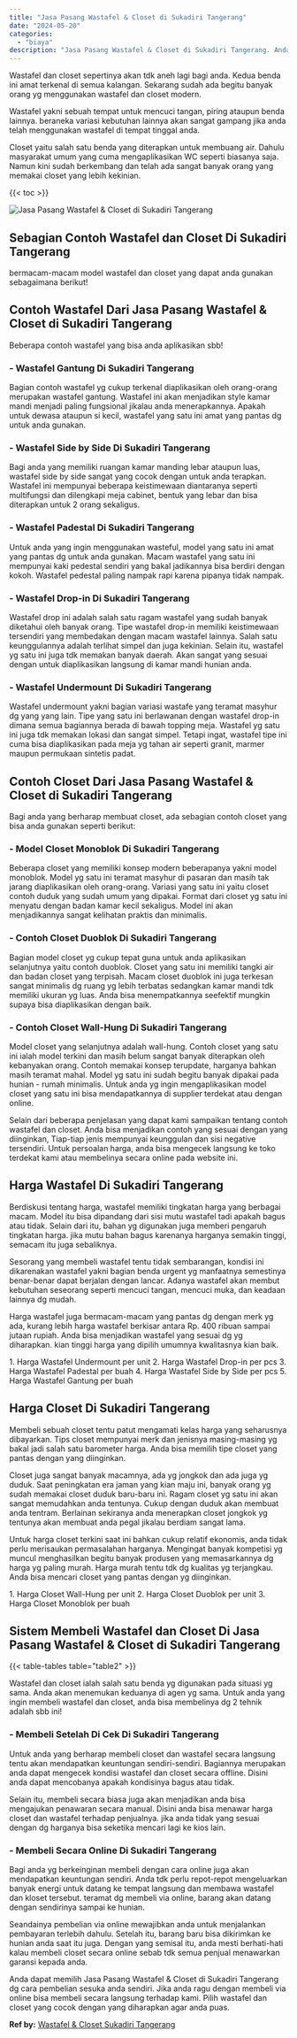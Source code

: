 ```yaml
---
title: "Jasa Pasang Wastafel & Closet di Sukadiri Tangerang"
date: "2024-05-20"
categories: 
  - "biaya"
description: "Jasa Pasang Wastafel & Closet di Sukadiri Tangerang. Anda dapat memilih Jasa Pasang Wastafel & Closet di Sukadiri Tangerang dg cara pembelian sesuka anda sen..."
---
```


Wastafel dan closet sepertinya akan tdk aneh lagi bagi anda. Kedua benda ini amat terkenal di semua kalangan. Sekarang sudah ada begitu banyak orang yg menggunakan wastafel dan closet modern.

Wastafel yakni sebuah tempat untuk mencuci tangan, piring ataupun benda lainnya. beraneka variasi kebutuhan lainnya akan sangat gampang jika anda telah menggunakan wastafel di tempat tinggal anda.

Closet yaitu salah satu benda yang diterapkan untuk membuang air. Dahulu masyarakat umum yang cuma mengaplikasikan WC seperti biasanya saja. Namun kini sudah berkembang dan telah ada sangat banyak orang yang memakai closet yang lebih kekinian.

{{< toc >}}

![Jasa Pasang Wastafel & Closet di Sukadiri Tangerang](/images/wastafel-closet-murah30.png)

## Sebagian Contoh Wastafel dan Closet Di Sukadiri Tangerang

bermacam-macam model wastafel dan closet yang dapat anda gunakan sebagaimana berikut!

## Contoh Wastafel Dari Jasa Pasang Wastafel & Closet di Sukadiri Tangerang

Beberapa contoh wastafel yang bisa anda aplikasikan sbb!

### \- Wastafel Gantung Di Sukadiri Tangerang

Bagian contoh wastafel yg cukup terkenal diaplikasikan oleh orang-orang merupakan wastafel gantung. Wastafel ini akan menjadikan style kamar mandi menjadi paling fungsional jikalau anda menerapkannya. Apakah untuk dewasa ataupun si kecil, wastafel yang satu ini amat yang pantas dg untuk anda gunakan.

### \- Wastafel Side by Side Di Sukadiri Tangerang

Bagi anda yang memiliki ruangan kamar manding lebar ataupun luas, wastafel side by side sangat yang cocok dengan untuk anda terapkan. Wastafel ini mempunyai beberapa keistimewaan diantaranya seperti multifungsi dan dilengkapi meja cabinet, bentuk yang lebar dan bisa diterapkan untuk 2 orang sekaligus.

### \- Wastafel Padestal Di Sukadiri Tangerang

Untuk anda yang ingin menggunakan wasteful, model yang satu ini amat yang pantas dg untuk anda gunakan. Macam wastafel yang satu ini mempunyai kaki pedestal sendiri yang bakal jadikannya bisa berdiri dengan kokoh. Wastafel pedestal paling nampak rapi karena pipanya tidak nampak.

### \- Wastafel Drop-in Di Sukadiri Tangerang

Wastafel drop ini adalah salah satu ragam wastafel yang sudah banyak diketahui oleh banyak orang. Tipe wastafel drop-in memiliki keistimewaan tersendiri yang membedakan dengan macam wastafel lainnya. Salah satu keunggulannya adalah terlihat simpel dan juga kekinian. Selain itu, wastafel yg satu ini juga tdk memakan banyak daerah. Akan sangat yang sesuai dengan untuk diaplikasikan langsung di kamar mandi hunian anda.

### \- Wastafel Undermount Di Sukadiri Tangerang

Wastafel undermount yakni bagian variasi wastafe yang teramat masyhur dg yang yang lain. Tipe yang satu ini berlawanan dengan wastafel drop-in dimana semua bagiannya berada di bawah topping meja. Wastafel yg satu ini juga tdk memakan lokasi dan sangat simpel. Tetapi ingat, wastafel tipe ini cuma bisa diaplikasikan pada meja yg tahan air seperti granit, marmer maupun permukaan sintetis padat.

## Contoh Closet Dari Jasa Pasang Wastafel & Closet di Sukadiri Tangerang

Bagi anda yang berharap membuat closet, ada sebagian contoh closet yang bisa anda gunakan seperti berikut:

### \- Model Closet Monoblok Di Sukadiri Tangerang

Beberapa closet yang memiliki konsep modern beberapanya yakni model monoblok. Model yg satu ini teramat masyhur di pasaran dan masih tak jarang diaplikasikan oleh orang-orang. Variasi yang satu ini yaitu closet contoh duduk yang sudah umum yang dipakai. Format dari closet yg satu ini menyatu dengan badan kamar kecil sekaligus. Model ini akan menjadikannya sangat kelihatan praktis dan minimalis.

### \- Contoh Closet Duoblok Di Sukadiri Tangerang

Bagian model closet yg cukup tepat guna untuk anda aplikasikan selanjutnya yaitu contoh duoblok. Closet yang satu ini memiliki tangki air dan badan closet yang terpisah. Macam closet duoblok ini juga terkesan sangat minimalis dg ruang yg lebih terbatas sedangkan kamar mandi tdk memiliki ukuran yg luas. Anda bisa menempatkannya seefektif mungkin supaya bisa diaplikasikan dengan baik.

### \- Contoh Closet Wall-Hung Di Sukadiri Tangerang

Model closet yang selanjutnya adalah wall-hung. Contoh closet yang satu ini ialah model terkini dan masih belum sangat banyak diterapkan oleh kebanyakan orang. Contoh memakai konsep terupdate, harganya bahkan masih teramat mahal. Model yg satu ini sudah begitu banyak dipakai pada hunian - rumah minimalis. Untuk anda yg ingin mengaplikasikan model closet yang satu ini bisa mendapatkannya di supplier terdekat atau dengan online.

Selain dari beberapa penjelasan yang dapat kami sampaikan tentang contoh wastafel dan closet. Anda bisa menjadikan contoh yang sesuai dengan yang diinginkan, Tiap-tiap jenis mempunyai keunggulan dan sisi negative tersendiri. Untuk persoalan harga, anda bisa mengecek langsung ke toko terdekat kami atau membelinya secara online pada website ini.

## Harga Wastafel Di Sukadiri Tangerang

Berdiskusi tentang harga, wastafel memiliki tingkatan harga yang berbagai macam. Model itu bisa dipandang dari sisi mutu wastafel tadi apakah bagus atau tidak. Selain dari itu, bahan yg digunakan juga memberi pengaruh tingkatan harga. jika mutu bahan bagus karenanya harganya semakin tinggi, semacam itu juga sebaliknya.

Sesorang yang membeli wastafel tentu tidak sembarangan, kondisi ini dikarenakan wastafel yakni bagian benda urgent yg manfaatnya semestinya benar-benar dapat berjalan dengan lancar. Adanya wastafel akan membut kebutuhan seseorang seperti mencuci tangan, mencuci muka, dan keadaan lainnya dg mudah.

Harga wastafel juga bermacam-macam yang pantas dg dengan merk yg ada, kurang lebih harga wastafel berkisar antara Rp. 400 ribuan sampai jutaan rupiah. Anda bisa menjadikan wastafel yang sesuai dg yg diharapkan. kian tinggi harga yang dipilih umumnya kwalitasnya kian baik.

1\. Harga Wastafel Undermount per unit 2. Harga Wastafel Drop-in per pcs 3. Harga Wastafel Padestal per buah 4. Harga Wastafel Side by Side per pcs 5. Harga Wastafel Gantung per buah

## Harga Closet Di Sukadiri Tangerang

Membeli sebuah closet tentu patut mengamati kelas harga yang seharusnya dibayarkan. Tips closet mempunyai merk dan jenisnya masing-masing yg bakal jadi salah satu barometer harga. Anda bisa memilih tipe closet yang pantas dengan yang diinginkan.

Closet juga sangat banyak macamnya, ada yg jongkok dan ada juga yg duduk. Saat peningkatan era jaman yang kian maju ini, banyak orang yg sudah memakai closet duduk baru-baru ini. Ragam closet yg satu ini akan sangat memudahkan anda tentunya. Cukup dengan duduk akan membuat anda tentram. Berlainan sekiranya anda menerapkan closet jongkok yg tentunya akan membuat anda pegal jikalau berdiam sangat lama.

Untuk harga closet terkini saat ini bahkan cukup relatif ekonomis, anda tidak perlu merisaukan permasalahan harganya. Mengingat banyak kompetisi yg muncul menghasilkan begitu banyak produsen yang memasarkannya dg harga yg paling murah. Harga murah tentu tdk dg kualitas yg terjangkau. Anda bisa mencari closet yang pantas dengan yg diinginkan.

1\. Harga Closet Wall-Hung per unit 2. Harga Closet Duoblok per unit 3. Harga Closet Monoblok per buah

## Sistem Membeli Wastafel dan Closet Di Jasa Pasang Wastafel & Closet di Sukadiri Tangerang

{{< table-tables table="table2" >}}

Wastafel dan closet ialah salah satu benda yg digunakan pada situasi yg sama. Anda akan menemukan keduanya di agen yg sama. Untuk anda yang ingin membeli wastafel dan closet, anda bisa membelinya dg 2 tehnik adalah sbb ini!

### \- Membeli Setelah Di Cek Di Sukadiri Tangerang

Untuk anda yang berharap membeli closet dan wastafel secara langsung tentu akan mendapatkan keuntungan sendiri-sendiri. Bagiannya merupakan anda dapat mengecek kondisi wastafel dan closet secara offline. Disini anda dapat mencobanya apakah kondisinya bagus atau tidak.

Selain itu, membeli secara biasa juga akan menjadikan anda bisa mengajukan penawaran secara manual. Disini anda bisa menawar harga closet dan wastafel terhadap penjualnya. jika anda tidak yang sesuai dengan dg harganya bisa seketika mencari lagi ke kios lain.

### \- Membeli Secara Online Di Sukadiri Tangerang

Bagi anda yg berkeinginan membeli dengan cara online juga akan mendapatkan keuntungan sendiri. Anda tdk perlu repot-repot mengeluarkan banyak energi untuk datang ke tempat langsung dan membawa wastafel dan kloset tersebut. teramat dg membeli via online, barang akan datang dengan sendirinya sampai ke hunian.

Seandainya pembelian via online mewajibkan anda untuk menjalankan pembayaran terlebih dahulu. Setelah itu, barang baru bisa dikirimkan ke hunian anda saat itu juga. Dengan yang semisal itu, anda mesti berhati-hati kalau membeli closet secara online sebab tdk semua penjual menawarkan garansi kepada anda.

Anda dapat memilih Jasa Pasang Wastafel & Closet di Sukadiri Tangerang dg cara pembelian sesuka anda sendiri. Jika anda ragu dengan membeli via online bisa membeli secara langsung terhadap kami. Pilih wastafel dan closet yang cocok dengan yang diharapkan agar anda puas.

**Ref by:** [Wastafel & Closet Sukadiri Tangerang](https://id.wikipedia.org/wiki/Wastafel)
